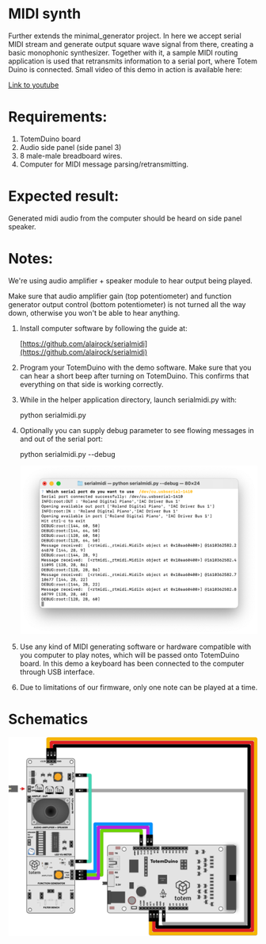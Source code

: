 # MIDI synth
Further extends the minimal_generator project. In here we accept serial MIDI stream and generate output square wave signal from there, creating a basic monophonic synthesizer. Together with it, a sample MIDI routing application is used that retransmits information to a serial port, where Totem Duino is connected.
Small video of this demo in action is available here:

[Link to youtube](https://youtu.be/1cHtQSNuXWU)

# Requirements:
1. TotemDuino board
2. Audio side panel (side panel 3)
3. 8 male-male breadboard wires.
4. Computer for MIDI message parsing/retransmitting.

# Expected result:
Generated midi audio from the computer should be heard on side panel speaker.

# Notes:

We're using audio amplifier + speaker module to hear output being played.

Make sure that audio amplifier gain (top potentiometer) and function generator output control (bottom potentiometer) is not turned all the way down, otherwise you won't be able to hear anything.

1. Install computer software by following the guide at:

    [https://github.com/alairock/serialmidi](https://github.com/alairock/serialmidi)

2. Program your TotemDuino with the demo software. Make sure that you can hear a short beep after turning on TotemDuino. This confirms that everything on that side is working correctly.
3. While in the helper application directory, launch serialmidi.py with:
 
    python serialmidi.py

4. Optionally you can supply debug parameter to see flowing messages in and out of the serial port:

    python serialmidi.py --debug

    ![Sample output of serialmidi.py helper script](serialmidioutput.png)
    

5. Use any kind of MIDI generating software or hardware compatible with you computer to play notes, which will be passed onto TotemDuino board. In this demo a keyboard has been connected to the computer through USB interface.

6. Due to limitations of our firmware, only one note can be played at a time.

# Schematics

![Wiring schematic for demo](schematic.png)
